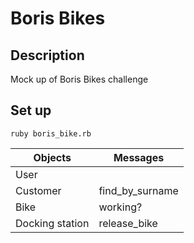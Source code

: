 # Boris Bikes

## Description

Mock up of Boris Bikes challenge

## Set up

```
ruby boris_bike.rb
```

Objects  | Messages
------------- | -------------
User  | 
Customer  | find_by_surname
Bike |  working? 
Docking station | release_bike